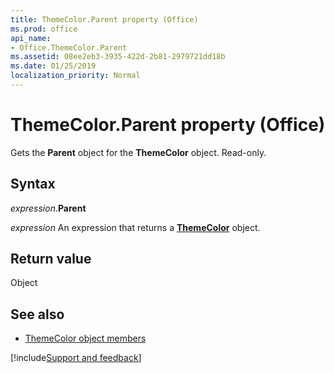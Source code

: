 ```yaml
---
title: ThemeColor.Parent property (Office)
ms.prod: office
api_name:
- Office.ThemeColor.Parent
ms.assetid: 08ee2eb3-3935-422d-2b81-2979721dd18b
ms.date: 01/25/2019
localization_priority: Normal
---
```



# ThemeColor.Parent property (Office)

Gets the **Parent** object for the **ThemeColor** object. Read-only.


## Syntax

_expression_.**Parent**

_expression_ An expression that returns a **[ThemeColor](Office.ThemeColor.md)** object.


## Return value

Object


## See also

- [ThemeColor object members](overview/Library-Reference/themecolor-members-office.md)



[!include[Support and feedback](~/includes/feedback-boilerplate.md)]